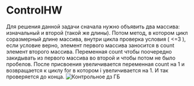 # ControlHW
Для решения данной задачи сначала нужно объявить два массива: изначальный и второй (такой же длины). Потом метод, в котором цикл соразмерный длине массива, внутри цикла проверка условия ( <=3 ), если условие верно, элемент первого массива заносится в count элемент второго массива. Переменная count чтобы поочередно закидывать из первого массива во второй и чтобы потом не было пробелов. После присвоения увеличивается переменная count на 1 и возвращается к циклу for в котором i увеличивается на 1. И так проверяется до конца.
![Контрольное дз ГБ](https://user-images.githubusercontent.com/124172672/229623552-f30b7cfd-d351-476e-86a4-ae978daa939f.png)
